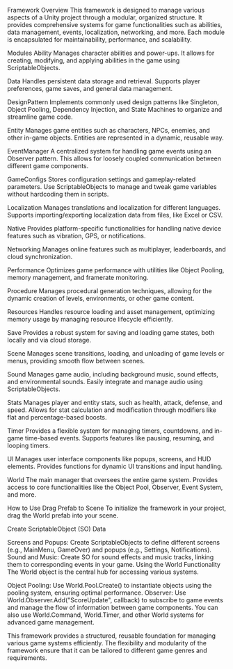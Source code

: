 Framework Overview
This framework is designed to manage various aspects of a Unity project through a modular, organized structure. It provides comprehensive systems for game functionalities such as abilities, data management, events, localization, networking, and more. Each module is encapsulated for maintainability, performance, and scalability.

Modules
Ability
Manages character abilities and power-ups. It allows for creating, modifying, and applying abilities in the game using ScriptableObjects.

Data
Handles persistent data storage and retrieval. Supports player preferences, game saves, and general data management.

DesignPattern
Implements commonly used design patterns like Singleton, Object Pooling, Dependency Injection, and State Machines to organize and streamline game code.

Entity
Manages game entities such as characters, NPCs, enemies, and other in-game objects. Entities are represented in a dynamic, reusable way.

EventManager
A centralized system for handling game events using an Observer pattern. This allows for loosely coupled communication between different game components.

GameConfigs
Stores configuration settings and gameplay-related parameters. Use ScriptableObjects to manage and tweak game variables without hardcoding them in scripts.

Localization
Manages translations and localization for different languages. Supports importing/exporting localization data from files, like Excel or CSV.

Native
Provides platform-specific functionalities for handling native device features such as vibration, GPS, or notifications.

Networking
Manages online features such as multiplayer, leaderboards, and cloud synchronization.

Performance
Optimizes game performance with utilities like Object Pooling, memory management, and framerate monitoring.

Procedure
Manages procedural generation techniques, allowing for the dynamic creation of levels, environments, or other game content.

Resources
Handles resource loading and asset management, optimizing memory usage by managing resource lifecycle efficiently.

Save
Provides a robust system for saving and loading game states, both locally and via cloud storage.

Scene
Manages scene transitions, loading, and unloading of game levels or menus, providing smooth flow between scenes.

Sound
Manages game audio, including background music, sound effects, and environmental sounds. Easily integrate and manage audio using ScriptableObjects.

Stats
Manages player and entity stats, such as health, attack, defense, and speed. Allows for stat calculation and modification through modifiers like flat and percentage-based boosts.

Timer
Provides a flexible system for managing timers, countdowns, and in-game time-based events. Supports features like pausing, resuming, and looping timers.

UI
Manages user interface components like popups, screens, and HUD elements. Provides functions for dynamic UI transitions and input handling.

World
The main manager that oversees the entire game system. Provides access to core functionalities like the Object Pool, Observer, Event System, and more.

How to Use
Drag Prefab to Scene
To initialize the framework in your project, drag the World prefab into your scene.

Create ScriptableObject (SO) Data

Screens and Popups: Create ScriptableObjects to define different screens (e.g., MainMenu, GameOver) and popups (e.g., Settings, Notifications).
Sound and Music: Create SO for sound effects and music tracks, linking them to corresponding events in your game.
Using the World Functionality
The World object is the central hub for accessing various systems.

Object Pooling: Use World.Pool.Create<T>() to instantiate objects using the pooling system, ensuring optimal performance.
Observer: Use World.Observer.Add("ScoreUpdate", callback) to subscribe to game events and manage the flow of information between game components.
You can also use World.Command, World.Timer, and other World systems for advanced game management.

This framework provides a structured, reusable foundation for managing various game systems efficiently. The flexibility and modularity of the framework ensure that it can be tailored to different game genres and requirements.
